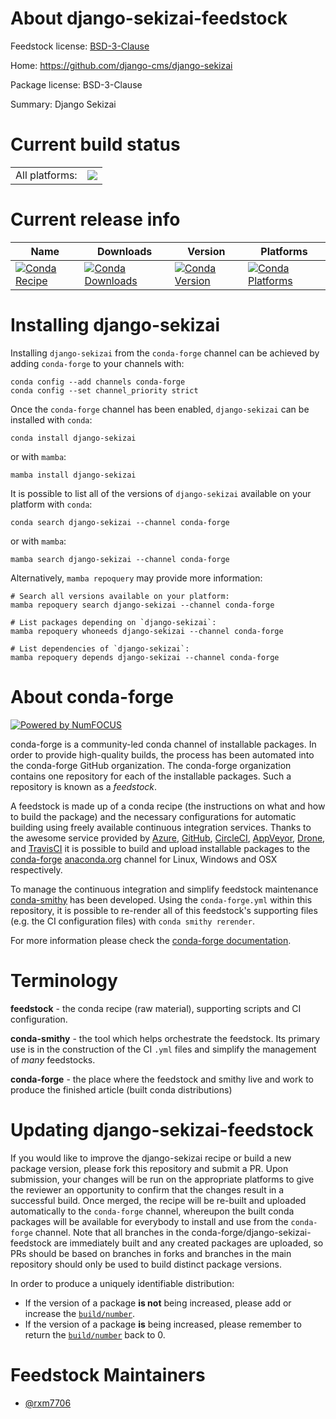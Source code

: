 About django-sekizai-feedstock
==============================

Feedstock license: [BSD-3-Clause](https://github.com/conda-forge/django-sekizai-feedstock/blob/main/LICENSE.txt)

Home: https://github.com/django-cms/django-sekizai

Package license: BSD-3-Clause

Summary: Django Sekizai

Current build status
====================


<table><tr><td>All platforms:</td>
    <td>
      <a href="https://dev.azure.com/conda-forge/feedstock-builds/_build/latest?definitionId=20936&branchName=main">
        <img src="https://dev.azure.com/conda-forge/feedstock-builds/_apis/build/status/django-sekizai-feedstock?branchName=main">
      </a>
    </td>
  </tr>
</table>

Current release info
====================

| Name | Downloads | Version | Platforms |
| --- | --- | --- | --- |
| [![Conda Recipe](https://img.shields.io/badge/recipe-django--sekizai-green.svg)](https://anaconda.org/conda-forge/django-sekizai) | [![Conda Downloads](https://img.shields.io/conda/dn/conda-forge/django-sekizai.svg)](https://anaconda.org/conda-forge/django-sekizai) | [![Conda Version](https://img.shields.io/conda/vn/conda-forge/django-sekizai.svg)](https://anaconda.org/conda-forge/django-sekizai) | [![Conda Platforms](https://img.shields.io/conda/pn/conda-forge/django-sekizai.svg)](https://anaconda.org/conda-forge/django-sekizai) |

Installing django-sekizai
=========================

Installing `django-sekizai` from the `conda-forge` channel can be achieved by adding `conda-forge` to your channels with:

```
conda config --add channels conda-forge
conda config --set channel_priority strict
```

Once the `conda-forge` channel has been enabled, `django-sekizai` can be installed with `conda`:

```
conda install django-sekizai
```

or with `mamba`:

```
mamba install django-sekizai
```

It is possible to list all of the versions of `django-sekizai` available on your platform with `conda`:

```
conda search django-sekizai --channel conda-forge
```

or with `mamba`:

```
mamba search django-sekizai --channel conda-forge
```

Alternatively, `mamba repoquery` may provide more information:

```
# Search all versions available on your platform:
mamba repoquery search django-sekizai --channel conda-forge

# List packages depending on `django-sekizai`:
mamba repoquery whoneeds django-sekizai --channel conda-forge

# List dependencies of `django-sekizai`:
mamba repoquery depends django-sekizai --channel conda-forge
```


About conda-forge
=================

[![Powered by
NumFOCUS](https://img.shields.io/badge/powered%20by-NumFOCUS-orange.svg?style=flat&colorA=E1523D&colorB=007D8A)](https://numfocus.org)

conda-forge is a community-led conda channel of installable packages.
In order to provide high-quality builds, the process has been automated into the
conda-forge GitHub organization. The conda-forge organization contains one repository
for each of the installable packages. Such a repository is known as a *feedstock*.

A feedstock is made up of a conda recipe (the instructions on what and how to build
the package) and the necessary configurations for automatic building using freely
available continuous integration services. Thanks to the awesome service provided by
[Azure](https://azure.microsoft.com/en-us/services/devops/), [GitHub](https://github.com/),
[CircleCI](https://circleci.com/), [AppVeyor](https://www.appveyor.com/),
[Drone](https://cloud.drone.io/welcome), and [TravisCI](https://travis-ci.com/)
it is possible to build and upload installable packages to the
[conda-forge](https://anaconda.org/conda-forge) [anaconda.org](https://anaconda.org/)
channel for Linux, Windows and OSX respectively.

To manage the continuous integration and simplify feedstock maintenance
[conda-smithy](https://github.com/conda-forge/conda-smithy) has been developed.
Using the ``conda-forge.yml`` within this repository, it is possible to re-render all of
this feedstock's supporting files (e.g. the CI configuration files) with ``conda smithy rerender``.

For more information please check the [conda-forge documentation](https://conda-forge.org/docs/).

Terminology
===========

**feedstock** - the conda recipe (raw material), supporting scripts and CI configuration.

**conda-smithy** - the tool which helps orchestrate the feedstock.
                   Its primary use is in the construction of the CI ``.yml`` files
                   and simplify the management of *many* feedstocks.

**conda-forge** - the place where the feedstock and smithy live and work to
                  produce the finished article (built conda distributions)


Updating django-sekizai-feedstock
=================================

If you would like to improve the django-sekizai recipe or build a new
package version, please fork this repository and submit a PR. Upon submission,
your changes will be run on the appropriate platforms to give the reviewer an
opportunity to confirm that the changes result in a successful build. Once
merged, the recipe will be re-built and uploaded automatically to the
`conda-forge` channel, whereupon the built conda packages will be available for
everybody to install and use from the `conda-forge` channel.
Note that all branches in the conda-forge/django-sekizai-feedstock are
immediately built and any created packages are uploaded, so PRs should be based
on branches in forks and branches in the main repository should only be used to
build distinct package versions.

In order to produce a uniquely identifiable distribution:
 * If the version of a package **is not** being increased, please add or increase
   the [``build/number``](https://docs.conda.io/projects/conda-build/en/latest/resources/define-metadata.html#build-number-and-string).
 * If the version of a package **is** being increased, please remember to return
   the [``build/number``](https://docs.conda.io/projects/conda-build/en/latest/resources/define-metadata.html#build-number-and-string)
   back to 0.

Feedstock Maintainers
=====================

* [@rxm7706](https://github.com/rxm7706/)


